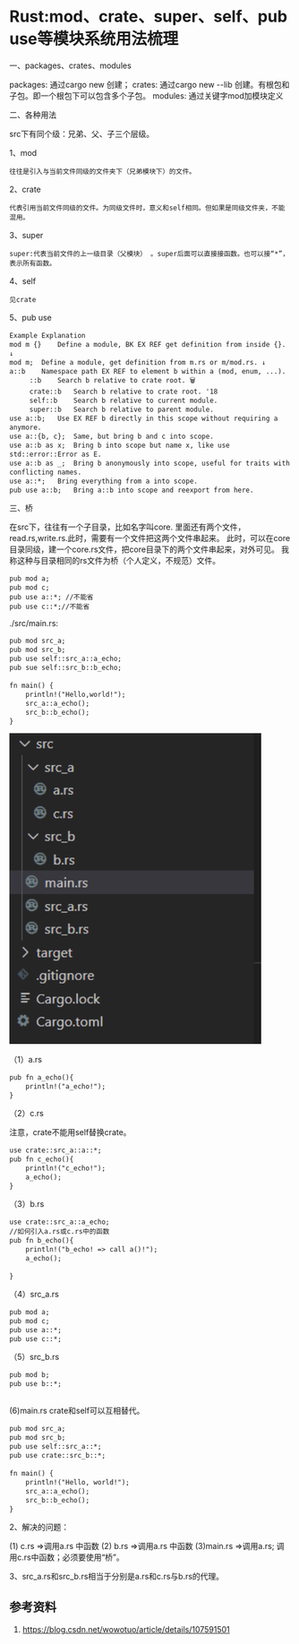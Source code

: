 # Rust:mod、crate、super、self、pub use等模块系统用法梳理

一、packages、crates、modules

packages: 通过cargo new 创建；
crates: 通过cargo new --lib 创建。有根包和子包。即一个根包下可以包含多个子包。
modules: 通过关键字mod加模块定义

二、各种用法

src下有同个级：兄弟、父、子三个层级。

1、mod

```
往往是引入与当前文件同级的文件夹下（兄弟模块下）的文件。
```

2、crate

```
代表引用当前文件同级的文件。为同级文件时，意义和self相同。但如果是同级文件夹，不能混用。

```

3、super

```
super:代表当前文件的上一级目录（父模块） 。super后面可以直接接函数。也可以接“*”，表示所有函数。

```

4、self

```
见crate
```

5、pub use

```
Example	Explanation
mod m {}	Define a module, BK EX REF get definition from inside {}. ↓
mod m;	Define a module, get definition from m.rs or m/mod.rs. ↓
a::b	Namespace path EX REF to element b within a (mod, enum, ...).
     ::b	Search b relative to crate root. 🗑️
     crate::b	Search b relative to crate root. '18
     self::b	Search b relative to current module.
     super::b	Search b relative to parent module.
use a::b;	Use EX REF b directly in this scope without requiring a anymore.
use a::{b, c};	Same, but bring b and c into scope.
use a::b as x;	Bring b into scope but name x, like use std::error::Error as E.
use a::b as _;	Bring b anonymously into scope, useful for traits with conflicting names.
use a::*;	Bring everything from a into scope.
pub use a::b;	Bring a::b into scope and reexport from here.

```

三、桥

在src下，往往有一个子目录，比如名字叫core. 里面还有两个文件，read.rs,write.rs.此时，需要有一个文件把这两个文件串起来。
此时，可以在core目录同级，建一个core.rs文件，把core目录下的两个文件串起来，对外可见。
我称这种与目录相同的rs文件为桥（个人定义，不规范）文件。

```
pub mod a;
pub mod c;
pub use a::*; //不能省
pub use c::*;//不能省
```

./src/main.rs:

```
pub mod src_a;
pub mod src_b;
pub use self::src_a::a_echo;
pub sue self::src_b::b_echo;

fn main() {
	println!("Hello,world!");
	src_a::a_echo();
	src_b::b_echo();
}
```

![image-20230625160744342](.\img\image-20230625160744342.png)

（1）a.rs

```
pub fn a_echo(){
    println!("a_echo!");
}
```

（2）c.rs

注意，crate不能用self替换crate。

```
use crate::src_a::a::*;
pub fn c_echo(){
    println!("c_echo!");
    a_echo();
}
```

（3）b.rs

```
use crate::src_a::a_echo;
//如何引入a.rs或c.rs中的函数
pub fn b_echo(){
    println!("b_echo! => call a()!");
    a_echo();

}
```

（4）src_a.rs

```
pub mod a;
pub mod c;
pub use a::*;
pub use c::*;

```

（5）src_b.rs

```
pub mod b;
pub use b::*;


```

(6)main.rs
crate和self可以互相替代。

```
pub mod src_a;
pub mod src_b;
pub use self::src_a::*;
pub use crate::src_b::*;

fn main() {
    println!("Hello, world!");
    src_a::a_echo();
    src_b::b_echo();
}

```

2、解决的问题：

(1) c.rs =>调用a.rs 中函数
(2) b.rs =>调用a.rs 中函数
(3)main.rs =>调用a.rs; 调用c.rs中函数；必须要使用“桥”。

3、src_a.rs和src_b.rs相当于分别是a.rs和c.rs与b.rs的代理。



## 参考资料

1. https://blog.csdn.net/wowotuo/article/details/107591501